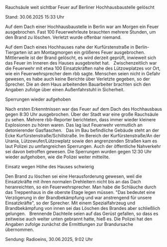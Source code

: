 
Rauchsäule weit sichtbar
Feuer auf Berliner Hochhausbaustelle gelöscht


Stand: 30.06.2025 15:33 Uhr


Auf dem Dach einer Hochhausbaustelle in Berlin war am Morgen ein Feuer ausgebrochen. Fast 100 Feuerwehrleute brauchten mehrere Stunden, um den Brand zu löschen. Verletzt wurde offenbar niemand.



Auf dem Dach eines Hochhauses nahe der Kurfürstenstraße in Berlin-Tiergarten ist am Montagmorgen ein größeres Feuer ausgebrochen. Mittlerweile ist der Brand gelöscht, es wird derzeit geprüft, inwieweit sich das Feuer im Inneren des Hauses ausgebreitet hat.
 
Zwischenzeitlich war die Feuerwehr mit etwa 100 Einsatzkräften nahe des Lützowplatzes vor Ort, wie ein Feuerwehrsprecher dem rbb sagte. Menschen seien nicht in Gefahr gewesen, es habe auch keine Berichte über Verletzte gegeben, so der Sprecher. Die an dem Haus arbeitenden Bauarbeiter brachten sich den Angaben zufolge über einen Außenfahrstuhl in Sicherheit.

Sperrungen wieder aufgehoben


Nach ersten Erkenntnissen war das Feuer auf dem Dach des Hochhausbaus gegen 8:30 Uhr ausgebrochen. Über der Stadt war eine große Rauchsäule zu sehen. Mehrere rbb-Reporter berichteten, dass immer wieder kleinere Explosionen zu hören waren. Das lag laut Feuerwehr vermutlich an detonierender Gasflaschen.
 
Das im Bau befindliche Gebäude steht an der Ecke Kurfürstenstraße/Schillstraße. Im Bereich der Kurfürstenstraße/An der Urania, Lützowufer/Lützowplatz sowie den angrenzenden Straßen kam es laut Polizei zu umfangreichen Sperrungen. Auch der öffentliche Nahverkehr sei davon betroffen gewesen. Die Sperrungen wurden gegen 12:30 Uhr wieder aufgehoben, wie die Polizei weiter mitteilte.

Einsatz wegen Höhe des Hauses schwierig


Den Brand zu löschen sei eine Herausforderung gewesen, weil die Einsatzkräfte mit ihren normalen Drehleitern nicht bis an das Dach heranreichten, so ein Feuerwehrsprecher. Man habe die Schläuche durch das Treppenhaus in die oberste Etage legen müssen. "Das bedeutet eine Verzögerung in der Brandbekämpfung und war anstrengend für unsere Einsatzkräfte", so der Sprecher. Mit einem Spezialfahrzeug und Brandbekämpfung von innen sei das Löschen des Brandes aber schließlich gelungen.
 
Brennende Dachteile seien auf das Gerüst gefallen, so dass es zeitweise auch weiter unten gebrannt hatte, hieß es. Die Polizei hat den Angaben zufolge zunächst die Ermittlungen zur Brandursache übernommen.


Sendung: Radioeins, 30.06.2025, 9:02 Uhr

